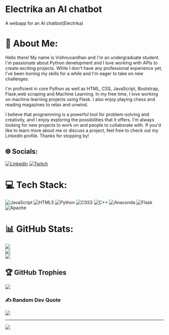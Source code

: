 # Electrika an AI chatbot 
A webapp for an AI chatbot(Electrika)
# 💫 About Me:
Hello there! My name is Vishnuvardhan and I'm an undergraduate student. I'm passionate about Python development and I love working with APIs to create exciting projects. While I don't have any professional experience yet, I've been honing my skills for a while and I'm eager to take on new challenges.

I'm proficient in core Python as well as HTML, CSS, JavaScript, Bootstrap, Flask,web scraping and Machine Learning. In my free time, I love working on machine learning projects using Flask. I also enjoy playing chess and reading magazines to relax and unwind.

I believe that programming is a powerful tool for problem-solving and creativity, and I enjoy exploring the possibilities that it offers. I'm always looking for new projects to work on and people to collaborate with. If you'd like to learn more about me or discuss a project, feel free to check out my LinkedIn profile. Thanks for stopping by!


## 🌐 Socials:
[![LinkedIn](https://img.shields.io/badge/LinkedIn-%230077B5.svg?logo=linkedin&logoColor=white)](https://linkedin.com/in/vishnuvardhan-reddy-goli) [![Twitch](https://img.shields.io/badge/Twitch-%239146FF.svg?logo=Twitch&logoColor=white)](https://twitch.tv/reddyvishnu315) 

# 💻 Tech Stack:
![JavaScript](https://img.shields.io/badge/javascript-%23323330.svg?style=for-the-badge&logo=javascript&logoColor=%23F7DF1E) ![HTML5](https://img.shields.io/badge/html5-%23E34F26.svg?style=for-the-badge&logo=html5&logoColor=white) ![Python](https://img.shields.io/badge/python-3670A0?style=for-the-badge&logo=python&logoColor=ffdd54) ![CSS3](https://img.shields.io/badge/css3-%231572B6.svg?style=for-the-badge&logo=css3&logoColor=white) ![C++](https://img.shields.io/badge/c++-%2300599C.svg?style=for-the-badge&logo=c%2B%2B&logoColor=white) ![Anaconda](https://img.shields.io/badge/Anaconda-%2344A833.svg?style=for-the-badge&logo=anaconda&logoColor=white) ![Flask](https://img.shields.io/badge/flask-%23000.svg?style=for-the-badge&logo=flask&logoColor=white) ![Apache](https://img.shields.io/badge/apache-%23D42029.svg?style=for-the-badge&logo=apache&logoColor=white)
# 📊 GitHub Stats:
![](https://github-readme-stats.vercel.app/api?username=vishnuvardhanreddy31&theme=dark&hide_border=false&include_all_commits=true&count_private=true)<br/>
![](https://github-readme-streak-stats.herokuapp.com/?user=vishnuvardhanreddy31&theme=dark&hide_border=false)<br/>
![](https://github-readme-stats.vercel.app/api/top-langs/?username=vishnuvardhanreddy31&theme=dark&hide_border=false&include_all_commits=true&count_private=true&layout=compact)

## 🏆 GitHub Trophies
![](https://github-profile-trophy.vercel.app/?username=vishnuvardhanreddy31&theme=radical&no-frame=false&no-bg=true&margin-w=4)

### ✍️ Random Dev Quote
![](https://quotes-github-readme.vercel.app/api?type=horizontal&theme=radical)


---
[![](https://visitcount.itsvg.in/api?id=vishnuvardhanreddy31&icon=0&color=0)](https://visitcount.itsvg.in)


